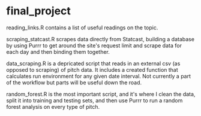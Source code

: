 # final_project

reading_links.R contains a list of useful readings on the topic. 

scraping_statcast.R scrapes data directly from Statcast, building a database by using Purrr to get around the site's request limit and scrape data for each day and then binding them together.

data_scraping.R is a depricated script that reads in an external csv (as opposed to scraping) of pitch data. It includes a created function that calculates run environment for any given date interval. Not currently a part of the workflow but parts will be useful down the road. 

random_forest.R is the most important script, and it's where I clean the data, split it into training and testing sets, and then use Purrr to run a random forest analysis on every type of pitch.
